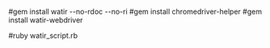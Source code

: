 #gem install watir --no-rdoc --no-ri
#gem install chromedriver-helper
#gem install watir-webdriver

#ruby watir_script.rb